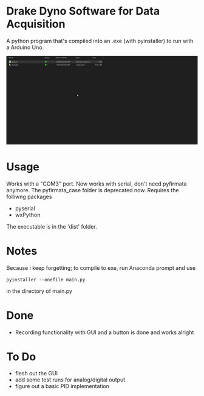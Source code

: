 Drake Dyno Software for Data Acquisition
=========================

A python program that's compiled into an .exe (with pyinstaller) to run with a Arduino Uno.

![Example](images/example.gif)

Usage
========

Works with a "COM3" port. 
Now works with serial, don't need pyfirmata anymore. The pyfirmata_case folder is deprecated now. 
Requires the folliwng packages 
- pyserial 
- wxPython

The executable is in the 'dist' folder.

Notes
=========
Because i keep forgetting; to compile to exe, run Anaconda prompt and use

    pyinstaller --onefile main.py
    
in the directory of main.py

Done 
====================
- Recording functionality with GUI and a button is done and works alright

To Do
======
- flesh out the GUI 
- add some test runs for analog/digital output
- figure out a basic PID implementation 
